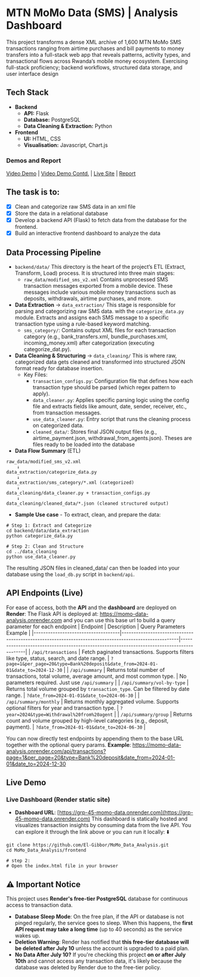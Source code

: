 # MTN MoMo Data (SMS) | Analysis Dashboard
This project transforms a dense XML archive of 1,600 MTN MoMo SMS transactions ranging from airtime purchases and bill payments to money transfers into a full-stack web app that reveals patterns, activity types, and transactional flows across Rwanda’s mobile money ecosystem.
Exercising full-stack proficiency; backend workflows, structured data storage, and user interface design
## Tech Stack
- **Backend**
  - **API:** Flask
  - **Database:** PostgreSQL
  - **Data Cleaning & Extraction:** Python
- **Frontend**
  - **UI:** HTML, CSS
  - **Visualisation:** Javascript, Chart.js
###  Demos and Report
[Video Demo](https://www.youtube.com/watch?v=yro1_2dKy_I) | [Video Demo Contd.](https://youtu.be/hG15o1UlZpY) | [Live Site](https://grp-45-momo-data.onrender.com) | [Report](https://docs.google.com/document/d/1sqXJ4gRY-Eo4zMs1R8QItTE4GG4wq6HnPQnjzrH29f8/edit?usp=sharing)
## The task is to:
- [x] Clean and categorize raw SMS data in an xml file
- [x] Store the data in a relational database
- [x] Develop a backend API (Flask) to fetch data from the database for the frontend.
- [x] Build an interactive frontend dashboard to analyze the data

## Data Processing Pipeline
- `backend/data/`
  This directory is the heart of the project’s ETL (Extract, Transform, Load) process. It is structured into three main stages:
  - `raw_data/modified_sms_v2.xml` Contains unprocessed SMS transaction messages exported from a mobile device. These messages include various mobile money transactions such as deposits, withdrawals, airtime purchases, and more.
 - **Data Extraction** → `data_extraction/`
   This stage is responsible for parsing and categorizing raw SMS data. with the `categorize_data.py` module. Extracts and assigns each SMS message to a specific transaction type using a rule-based keyword matching.
    - `sms_category/`:
      Contains output XML files for each transaction category (e.g., bank_transfers.xml, bundle_purchases.xml, incoming_money.xml) after categorization (executing categorize_dat.py).
  - **Data Cleaning & Structuring** → `data_cleaning/`
This is where raw, categorized data gets cleaned and transformed into structured JSON format ready for database insertion.
    - Key Files:
        - `transaction_configs.py`: Configuration file that defines how each transaction type should be parsed (which regex pattern to apply).
        - `data_cleaner.py`: Applies specific parsing logic using the config file and extracts fields like amount, date, sender, receiver, etc., from transaction messages.
        - `use_data_cleaner.py`: Entry script that runs the cleaning process on categorized data.
        - `cleaned_data/`: Stores final JSON output files (e.g., airtime_payment.json, withdrawal_from_agents.json). Theses are files ready to be loaded into the database
- **Data Flow Summary** (ETL)
```
raw_data/modified_sms_v2.xml
    ↓
data_extraction/categorize_data.py
    ↓
data_extraction/sms_category/*.xml (categorized)
    ↓
data_cleaning/data_cleaner.py + transaction_configs.py
    ↓
data_cleaning/cleaned_data/*.json (cleaned structured output)
```
- **Sample Use case** - To extract, clean, and prepare the data:
```
# Step 1: Extract and Categorize
cd backend/data/data_extraction
python categorize_data.py

# Step 2: Clean and Structure
cd ../data_cleaning
python use_data_cleaner.py
```
The resulting JSON files in cleaned_data/ can then be loaded into your database using the `load_db.py` script in `backend/api`.
## API Endpoints (Live)
For ease of access, both the **API** and the **dashboard** are deployed on **Render**:
The Flask API is deployed at: https://momo-data-analysis.onrender.com and you can use this base url to build a query parameter for each endpoint
| Endpoint                           | Description                                                                                          | Query Parameters Example                                                                 |
|------------------------------------|------------------------------------------------------------------------------------------------------|-------------------------------------------------------------------------------------------|
| `/api/transactions`                | Fetch paginated transactions. Supports filters like type, status, search, and date range.           | `?page=1&per_page=20&type=Bank%20deposit&date_from=2024-01-01&date_to=2024-12-30`         |
| `/api/summary`                     | Returns total number of transactions, total volume, average amount, and most common type.           | No parameters required. Just use `/api/summary`                                           |
| `/api/summary/vol-by-type`        | Returns total volume grouped by `transaction_type`. Can be filtered by date range.                  | `?date_from=2024-01-01&date_to=2024-06-30`                                                |
| `/api/summary/monthly`            | Returns monthly aggregated volume. Supports optional filters for year and transaction type.         | `?year=2024&type=Withdrawal%20from%20agent`                                               |
| `/api/summary/group`              | Returns count and volume grouped by high-level categories (e.g., deposit, payment).                 | `?date_from=2024-01-01&date_to=2024-06-30`                                                |

You can now directly test endpoints by appending them to the base URL together with the optional query params.
**Example**:
  https://momo-data-analysis.onrender.com/api/transactions?page=1&per_page=20&type=Bank%20deposit&date_from=2024-01-01&date_to=2024-12-30
## Live Demo
### Live Dashboard (Render static site)
- **Dashboard URL**: [https://grp-45-momo-data.onrender.com](https://grp-45-momo-data.onrender.com)
  This dashboard is statically hosted and visualizes transaction insights by consuming data from the live API. You can explore it through the link above or you can run it locally: ⬇️
```
git clone https://github.com/El-Gibbor/MoMo_Data_Analysis.git
cd MoMo_Data_Analysis/frontend

# step 2:
# Open the index.html file in your browser
```

## ⚠️ Important Notice
This project uses **Render's free-tier PostgreSQL** database for continuous access to transaction data.
- **Database Sleep Mode**:
  On the free plan, if the API or database is not pinged regularly, the service goes to sleep. When this happens, the **first API request may take a long time** (up to 40 seconds) as the service wakes up.
- **Deletion Warning**:
  Render has notified that **this free-tier database will be deleted after July 10** unless the account is upgraded to a paid plan.
- **No Data After July 10?**
  If you're checking this project **on or after July 10th** and cannot access any transaction data, it's likely because the database was deleted by Render due to the free-tier policy.
